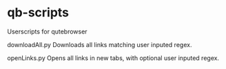 # qb-scripts
Userscripts for qutebrowser

downloadAll.py	Downloads all links matching user inputed regex.

openLinks.py	Opens all links in new tabs, with optional user inputed regex.
